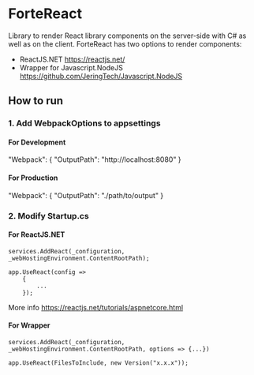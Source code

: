 # ForteReact

Library to render React library components on the server-side with C# as well as on the client.
ForteReact has two options to render components:
- ReactJS.NET https://reactjs.net/
- Wrapper for Javascript.NodeJS https://github.com/JeringTech/Javascript.NodeJS

## How to run

### 1. Add WebpackOptions to appsettings

#### For Development 

  "Webpack": {
    "OutputPath": "http://localhost:8080"
  }

#### For Production
  "Webpack": {
    "OutputPath": "./path/to/output"
  }

### 2. Modify Startup.cs

#### For ReactJS.NET
```
services.AddReact(_configuration, _webHostingEnvironment.ContentRootPath);
```
```
app.UseReact(config =>
    {
        ...       
    });		
```
More info https://reactjs.net/tutorials/aspnetcore.html

#### For Wrapper 

```
services.AddReact(_configuration, _webHostingEnvironment.ContentRootPath, options => {...})
```
```
app.UseReact(FilesToInclude, new Version("x.x.x"));
```
